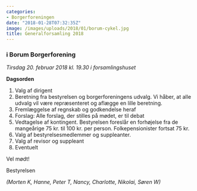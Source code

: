 ```yaml
---
categories:
- Borgerforeningen
date: "2018-01-28T07:32:35Z"
image: /images/uploads/2018/01/borum-cykel.jpg
title: Generalforsamling 2018
---
```


### i Borum Borgerforening

*Tirsdag 20. februar 2018 kl. 19.30 i forsamlingshuset*

**Dagsorden**

1. Valg af dirigent
2. Beretning fra bestyrelsen og borgerforeningens udvalg. Vi håber, at alle udvalg vil være repræsenteret og aflægge en lille beretning.
3. Fremlæggelse af regnskab og godkendelse heraf
4. Forslag: Alle forslag, der stilles på mødet, er til debat
5. Vedtagelse af kontingent. Bestyrelsen foreslår en forhøjelse fra de mangeårige 75 kr. til 100 kr. per person. Folkepensionister fortsat 75 kr.
6. Valg af bestyrelsesmedlemmer og suppleanter.
7. Valg af revisor og suppleant
8. Eventuelt

Vel mødt!

Bestyrelsen

*(Morten K, Hanne, Peter T, Nancy, Charlotte, Nikolai, Søren W)*